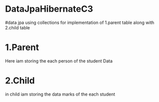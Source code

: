 # DataJpaHibernateC3
#data jpa using collections 
for implementation of 1.parent table along with 2.child table

# 1.Parent
  Here iam storing the each person of the student Data
# 2.Child 
  in child iam storing the data marks of the each student
